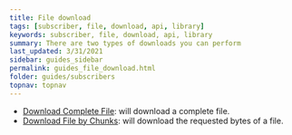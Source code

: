 ```yaml
---
title: File download
tags: [subscriber, file, download, api, library]
keywords: subscriber, file, download, api, library
summary: There are two types of downloads you can perform
last_updated: 3/31/2021
sidebar: guides_sidebar
permalink: guides_file_download.html
folder: guides/subscribers
topnav: topnav
---
```


- [Download Complete File](guides_download_complete_file.html): will download a complete file.
- [Download File by Chunks](guides_download_file_by_chunks.html): will download the requested bytes of a file.
